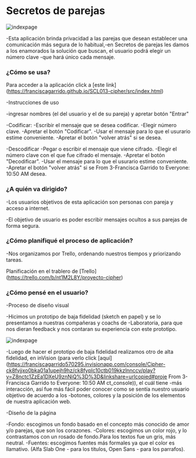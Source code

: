 # Secretos de parejas

![indexpage](/src/index.PNG)

-Esta aplicación brinda privacidad a las parejas que desean establecer una comunicación más segura de lo habitual,-en Secretos de parejas les damos a los enamorados la solución que buscan, el usuario podrá elegir un número clave -que hará único cada mensaje.


### ¿Cómo se usa?

Para acceder a la aplicación click a [este link] (https://franciscagarrido.github.io/SCL013-cipher/src/index.html)

-Instrucciones de uso

-ingresar nombres (el del usuario y el de su pareja) y apretar botón "Entrar"

-Codificar:
-Escribir el mensaje que se desea codificar.
-Elegir número clave.
-Apretar el botón "Codificar".
-Usar el mensaje para lo que el usurario estime conveniente.
-Apretar el botón "volver atrás" si se desea.

-Descodificar
-Pegar o escribir el mensaje que viene cifrado.
-Elegir el número clave con el que fue cifrado el mensaje.
-Apretar el botón "Decodificar".
-Usar el mensaje para lo que el usurario estime conveniente.
-Apretar el botón "volver atrás" si se
From 3-Francisca Garrido to Everyone:  10:50 AM
desea.

### ¿A quién va dirigido?

-Los usuarios objetivos de esta aplicación son personas con pareja y acceso a internet.

-El objetivo de usuario es poder escribir mensajes ocultos a sus parejas de forma segura.

### ¿Cómo planifiqué el proceso de aplicación?

-Nos organizamos por Trello, ordenando nuestros tiempos y priorizando tareas.

Planificación en el trablero de [Trello] (https://trello.com/b/nt1M2L8Y/proyecto-cipher)

### ¿Cómo pensé en el usuario?

-Proceso de diseño visual

-Hicimos un prototipo de baja fidelidad (sketch en papel) y se lo presentamos a nuestras compañeras y coachs de -Laboratoria, para que nos dieran feedback y nos contaran su experiencia con este prototipo.

![indexpage](/src/sketch.PNG)

-Luego de hacer el prototipo de baja fidelidad realizamos otro de alta fidelidad, en inVision (para verlo click [aquí] (https://franciscagarrido570295.invisionapp.com/console/Cipher-ck8fvjjxo0bka01a1upejh9hz/ck8fyplc10ctb019kkzlnnccv/play?v=Z8nctc1ZzEa1DXeU9znNiQ%3D%3D&linkshare=urlcopied#proje
From 3-Francisca Garrido to Everyone:  10:50 AM
ct_console)), el cuál tiene -más interacción, así fue más fácil poder conocer como se sentía nuestro usuario objetivo de acuerdo a los -botones, colores y la posición de los elementos de nuestra aplicación web.

-Diseño de la página

-Fondo: escogimos un fondo basado en el concepto más conocido de amor y/o parejas, que son los corazones.
-Colores: escogimos un color rojo, y lo contrastamos con un rosado de fondo.Para los textos fue un gris, más neutral.
-Fuentes: escogimos fuentes más formales ya que el color es llamativo. (Alfa Slab One - para los titulos, Open Sans - para los parrafos).
